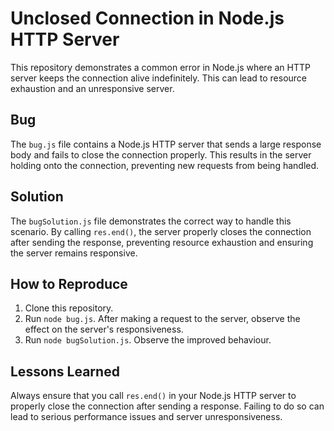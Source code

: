 # Unclosed Connection in Node.js HTTP Server

This repository demonstrates a common error in Node.js where an HTTP server keeps the connection alive indefinitely. This can lead to resource exhaustion and an unresponsive server.

## Bug

The `bug.js` file contains a Node.js HTTP server that sends a large response body and fails to close the connection properly.  This results in the server holding onto the connection, preventing new requests from being handled. 

## Solution

The `bugSolution.js` file demonstrates the correct way to handle this scenario.  By calling `res.end()`, the server properly closes the connection after sending the response, preventing resource exhaustion and ensuring the server remains responsive.

## How to Reproduce

1. Clone this repository.
2. Run `node bug.js`.  After making a request to the server, observe the effect on the server's responsiveness. 
3. Run `node bugSolution.js`. Observe the improved behaviour.

## Lessons Learned

Always ensure that you call `res.end()` in your Node.js HTTP server to properly close the connection after sending a response. Failing to do so can lead to serious performance issues and server unresponsiveness.